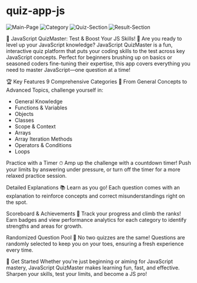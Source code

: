 # quiz-app-js
![Main-Page](https://github.com/user-attachments/assets/dd8dfe8d-c5b3-4bfc-af19-fb9866a26408)
![Category](https://github.com/user-attachments/assets/cb0690a1-f1c1-4db8-aa22-b595696158ad)
![Quiz-Section](https://github.com/user-attachments/assets/d08deb04-c7f4-4fa2-be4f-52665d44a6ae)
![Result-Section](https://github.com/user-attachments/assets/a21efb5b-943e-4125-9d44-a1e577310524)


🧠 JavaScript QuizMaster: Test & Boost Your JS Skills! 🚀
Are you ready to level up your JavaScript knowledge? JavaScript QuizMaster is a fun, interactive quiz platform that puts your coding skills to the test across key JavaScript concepts. Perfect for beginners brushing up on basics or seasoned coders fine-tuning their expertise, this app covers everything you need to master JavaScript—one question at a time!

🏆 Key Features
9 Comprehensive Categories 🎯
From General Concepts to Advanced Topics, challenge yourself in:

- General Knowledge
- Functions & Variables
- Objects
- Classes
- Scope & Context
- Arrays
- Array Iteration Methods
- Operators & Conditions
- Loops

Practice with a Timer ⏱
Amp up the challenge with a countdown timer! Push your limits by answering under pressure, or turn off the timer for a more relaxed practice session.

Detailed Explanations 📚
Learn as you go! Each question comes with an explanation to reinforce concepts and correct misunderstandings right on the spot.

Scoreboard & Achievements 🥇
Track your progress and climb the ranks! Earn badges and view performance analytics for each category to identify strengths and areas for growth.

Randomized Question Pool 🔄
No two quizzes are the same! Questions are randomly selected to keep you on your toes, ensuring a fresh experience every time.

🚀 Get Started
Whether you're just beginning or aiming for JavaScript mastery, JavaScript QuizMaster makes learning fun, fast, and effective. Sharpen your skills, test your limits, and become a JS pro!

